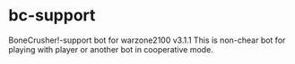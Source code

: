bc-support
==========

BoneCrusher!-support bot for warzone2100 v3.1.1
This is non-chear bot for playing with player or another bot in cooperative mode.
